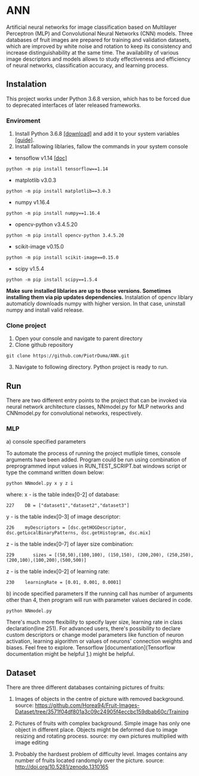 # ANN

Artificial neural networks for image classification based on Multilayer Perceptron (MLP) and Convolutional Neural Networks (CNN) models. Three databases of fruit images are prepared for training and validation datasets, which are improved by white noise and rotation to keep its consistency and increase distinguishability at the same time. The availability of various image descriptors and models allows to study effectiveness and efficiency of neural networks, classification accuracy, and learning process.

## Instalation

This project works under Python 3.6.8 version, which has to be forced due to deprecated interfaces of later released frameworks.

### Enviroment

1. Install Python 3.6.8 [[download]](https://www.python.org/downloads/release/python-368/) and add it to your system variables [[guide]](https://realpython.com/add-python-to-path/).
2. Install fallowing liblaries, fallow the commands in your system console
+ tensoflow v1.14 [[doc]](https://github.com/tensorflow/docs/tree/r1.14/site/en/api_docs)
```
python -m pip install tensorflow==1.14
```
+ matplotlib v3.0.3
```
python -m pip install matplotlib==3.0.3
```
+ numpy v1.16.4
```
python -m pip install numpy==1.16.4
```
+ opencv-python v3.4.5.20
```
python -m pip install opencv-python 3.4.5.20
```
+ scikit-image v0.15.0
```
python -m pip install scikit-image==0.15.0
```
+ scipy v1.5.4
```
python -m pip install scipy==1.5.4
```

**Make sure installed liblaries are up to those versions. Sometimes installing them via pip updates dependencies.** Instalation of opencv liblary automaticly downloads numpy with higher version. In that case, uninstall numpy and install valid release.
   
### Clone project

1. Open your console and navigate to parent directory
2. Clone github repository
```
git clone https://github.com/PiotrDuma/ANN.git
```
3. Navigate to following directory. Python project is ready to run.

## Run

There are two different entry points to the project that can be invoked via neural network architecture classes, NNmodel.py for MLP networks and CNNmodel.py for convolutional networks, respectively.

### MLP

a) console specified parameters

To automate the process of running the project mutliple times, console arguments have been added. Program could be run using combination of preprogrammed input values in RUN_TEST_SCRIPT.bat windows script or type the command written down below:

```
python NNmodel.py x y z i
```
where:
x - is the table index[0-2] of database:
```
227    DB = ["dataset1","dataset2","dataset3"]
```
y - is the table index[0-3] of image descriptor:
```
226    myDescriptors = [dsc.getHOGDescriptor, dsc.getLocalBinaryPatterns, dsc.getHistogram, dsc.mix]
```
z - is the table index[0-7] of layer size combination:
```
229       sizes = [(50,50),(100,100), (150,150), (200,200), (250,250),(200,100),(100,200),(500,500)]
```
z - is the table index[0-2] of learning rate:
```
230    learningRate = [0.01, 0.001, 0.0001]
```

b) incode specified parameters
If the running call has number of arguments other than 4, then program will run with parameter values declared in code.

```
python NNmodel.py
```

There's much more flexibility to specify layer size, learning rate in class declaration(line 251). For advanced users, there's possibility to declare custom descriptors or change model parameters like function of neuron activation, learning algorithm or values of neurons' connection weights and biases. Feel free to explore. Tensorflow [documentation](Tensorflow documentation might be helpful [1](https://github.com/tensorflow/docs/tree/r1.14/site/en/api_docs).) might be helpful.

## Dataset

There are three different databases containing pictures of fruits:

1. Images of objects in the centre of picture with removed background.
  source: https://github.com/Horea94/Fruit-Images-Dataset/tree/3571f04df801a3c09c24905f4eccbc159dbab60c/Training

2. Pictures of fruits with complex background. Simple image has only one object in different place. Objects might be deformed due to image resizing and rotating process. 
  source: my own pictures multiplied with image editing 
  
3. Probably the hardsest problem of difficulty level. Images contains any number of fruits located randomply over the picture.
  source: http://doi.org/10.5281/zenodo.1310165

